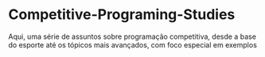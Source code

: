 # Competitive-Programing-Studies
Aqui, uma série de assuntos sobre programação competitiva, desde a base do esporte até os tópicos mais avançados, com foco especial em exemplos

